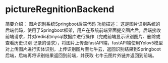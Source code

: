 # pictureRegnitionBackend
简要介绍：
图片识别系统Springboot后端代码
功能描述：
这是图片识别系统的后端代码，使用了Springboot框架，用户在系统前端界面提交图片后，后端接收前端请求，并对redis和mysql数据库进行操作（完成前端显示识别图片、删除或查看历史识别
记录的请求），将图片上传至fastAPI端，fastAPI端使用Yolov5模型对上传图片进行实体识别，上传识别图片至七牛云，返回识别结果到Springboot后端，后端再将识别结果返回到前端，并获取
七牛云图片外链并返回到前端。
